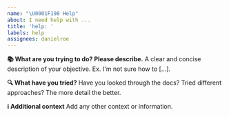 ```yaml
---
name: "\U0001F198 Help"
about: I need help with ...
title: 'help: '
labels: help
assignees: danielroe
---
```


**📚 What are you trying to do? Please describe.**
A clear and concise description of your objective. Ex. I'm not sure how to [...].

**🔍 What have you tried?**
Have you looked through the docs? Tried different approaches? The more detail the better.

**ℹ️ Additional context**
Add any other context or information.
